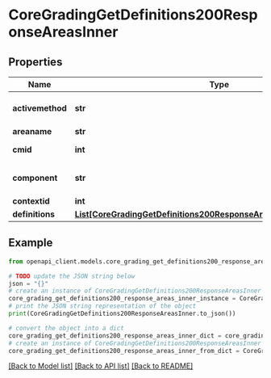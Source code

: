 # CoreGradingGetDefinitions200ResponseAreasInner


## Properties

Name | Type | Description | Notes
------------ | ------------- | ------------- | -------------
**activemethod** | **str** | active method | [optional] [default to 'null']
**areaname** | **str** | area name | [optional] 
**cmid** | **int** | course module id | [optional] 
**component** | **str** | component name | [optional] [default to 'null']
**contextid** | **int** | context id | [optional] 
**definitions** | [**List[CoreGradingGetDefinitions200ResponseAreasInnerDefinitionsInner]**](CoreGradingGetDefinitions200ResponseAreasInnerDefinitionsInner.md) |  | [optional] 

## Example

```python
from openapi_client.models.core_grading_get_definitions200_response_areas_inner import CoreGradingGetDefinitions200ResponseAreasInner

# TODO update the JSON string below
json = "{}"
# create an instance of CoreGradingGetDefinitions200ResponseAreasInner from a JSON string
core_grading_get_definitions200_response_areas_inner_instance = CoreGradingGetDefinitions200ResponseAreasInner.from_json(json)
# print the JSON string representation of the object
print(CoreGradingGetDefinitions200ResponseAreasInner.to_json())

# convert the object into a dict
core_grading_get_definitions200_response_areas_inner_dict = core_grading_get_definitions200_response_areas_inner_instance.to_dict()
# create an instance of CoreGradingGetDefinitions200ResponseAreasInner from a dict
core_grading_get_definitions200_response_areas_inner_from_dict = CoreGradingGetDefinitions200ResponseAreasInner.from_dict(core_grading_get_definitions200_response_areas_inner_dict)
```
[[Back to Model list]](../README.md#documentation-for-models) [[Back to API list]](../README.md#documentation-for-api-endpoints) [[Back to README]](../README.md)


